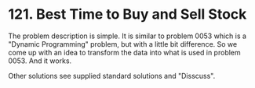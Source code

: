 # 121. Best Time to Buy and Sell Stock

The problem description is simple.
It is similar to problem 0053 which is a "Dynamic Programming" problem, but with a little bit difference.
So we come up with an idea to transform the data into what is used in problem 0053.
And it works.

Other solutions see supplied standard solutions and "Disscuss".
